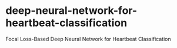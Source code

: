 # deep-neural-network-for-heartbeat-classification
Focal Loss-Based Deep Neural Network for Heartbeat Classification
